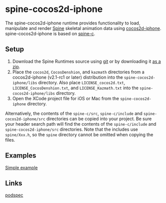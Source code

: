 # spine-cocos2d-iphone

The spine-cocos2d-iphone runtime provides functionality to load, manipulate and render [Spine](http://esotericsoftware.com) skeletal animation data using [cocos2d-iphone](http://www.cocos2d-iphone.org/). spine-cocos2d-iphone is based on [spine-c](https://github.com/EsotericSoftware/spine-runtimes/tree/master/spine-c).

## Setup

1. Download the Spine Runtimes source using [git](https://help.github.com/articles/set-up-git) or by downloading it [as a zip](https://github.com/EsotericSoftware/spine-runtimes/archive/master.zip).
1. Place the `cocos2d`, `CocosDenshion`, and `kazmath` directories from a cocos2d-iphone (v2.1-rc1 or later) distribution into the `spine-cocos2d-iphone/libs` directory. Also place `LICENSE_cocos2d.txt`, `LICENSE_CocosDenshion.txt`, and `LICENSE_Kazmath.txt` into the `spine-cocos2d-iphone/libs` directory.
1. Open the XCode project file for iOS or Mac from the `spine-cocos2d-iphone` directory.

Alternatively, the contents of the `spine-c/src`, `spine-c/include` and `spine-cocos2d-iphone/src` directories can be copied into your project. Be sure your header search path will find the contents of the `spine-c/include` and `spine-cocos2d-iphone/src` directories. Note that the includes use `spine/Xxx.h`, so the `spine` directory cannot be omitted when copying the files.

## Examples

[Simple example](https://github.com/EsotericSoftware/spine-runtimes/blob/master/spine-cocos2d-iphone/example/ExampleLayer.m#L13)

## Links

[podspec](https://github.com/ldomaradzki/spine-runtimes/blob/master/Spine-Cocos2d-iPhone.podspec)

